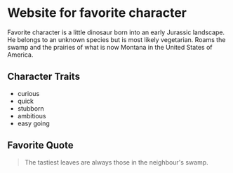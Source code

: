 # Website for favorite character
Favorite character is a little dinosaur born into an early Jurassic landscape. 
He belongs to an unknown species but is most likely vegetarian.
Roams the swamp and the prairies of what is now Montana in the United States of America.
## Character Traits
* curious
* quick
* stubborn
* ambitious
* easy going

## Favorite Quote
> The tastiest leaves are always
> those in the neighbour's swamp.